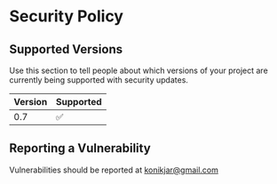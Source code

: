 # Security Policy

## Supported Versions

Use this section to tell people about which versions of your project are
currently being supported with security updates.

| Version | Supported          |
| ------- | ------------------ |
| 0.7     | :white_check_mark: |

## Reporting a Vulnerability

Vulnerabilities should be reported at konikjar@gmail.com
